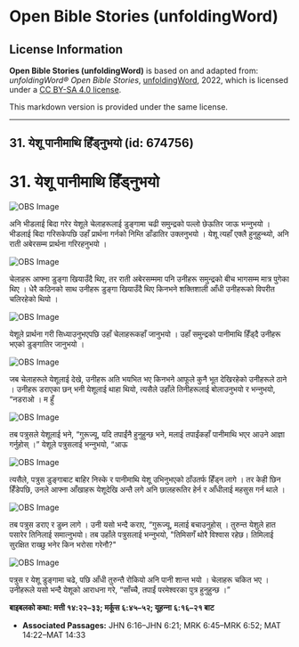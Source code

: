 # Open Bible Stories (unfoldingWord)

## License Information

**Open Bible Stories (unfoldingWord)** is based on and adapted from: _unfoldingWord® Open Bible Stories_, [unfoldingWord](https://unfoldingword.org/utw), 2022, which is licensed under a [CC BY-SA 4.0 license](https://creativecommons.org/licenses/by-sa/4.0/legalcode.en).

This markdown version is provided under the same license.



--------------------------------

## 31. येशू पानीमाथि हिँड्नुभयो (id: 674756)

31\. येशू पानीमाथि हिँड्नुभयो
=============================

![OBS Image](https://cdn.door43.org/obs/jpg/360px/obs-en-31-01.jpg)

अनि भीडलाई बिदा गरेर येशूले चेलाहरूलाई डुङ्गामा चढी समुन्द्रको पल्लो छेऊतिर जाऊ भन्‍नुभयो । भीडलाई बिदा गरिसकेपछि उहाँ प्रार्थना गर्नको निम्ति डाँडातिर उक्लनुभयो । येशू त्यहाँ एक्लै हुनुहुन्थ्यो, अनि राती अबेरसम्म प्रार्थना गरिरहनुभयो ।

![OBS Image](https://cdn.door43.org/obs/jpg/360px/obs-en-31-02.jpg)

चेलाहरू आफ्ना डुङ्गा खियाउँदै थिए, तर राती अबेरसम्ममा पनि उनीहरू समुन्द्रको बीच भागसम्म मात्र पुगेका थिए । धेरै कठिनको साथ उनीहरू डुङ्गा खियाउँदै थिए किनभने शक्तिशाली आँधी उनीहरूको विपरीत चलिरहेको थियो ।

![OBS Image](https://cdn.door43.org/obs/jpg/360px/obs-en-31-03.jpg)

येशूले प्रार्थना गरी सिध्याउनुभएपछि उहाँ चेलाहरूकहाँ जानुभयो । उहाँ समुन्द्रको पानीमाथि हिँड्दै उनीहरू भएको डुङ्गातिर जानुभयो ।

![OBS Image](https://cdn.door43.org/obs/jpg/360px/obs-en-31-04.jpg)

जब चेलाहरूले येशूलाई देखे, उनीहरू अति भयभित भए किनभने आफूले कुनै भूत देखिरहेको उनीहरूले ठाने । उनीहरू डराएका छन् भनी येशूलाई थाहा थियो, त्यसैले उहाँले तिनीहरूलाई बोलाउनुभयो र भन्‍नुभयो, “नडराओ । म हुँ

![OBS Image](https://cdn.door43.org/obs/jpg/360px/obs-en-31-05.jpg)

तब पत्रुसले येशूलाई भने, “गुरूज्यू, यदि तपाईंनै हुनुहुन्छ भने, मलाई तपाईंकहाँ पानीमाथि भएर आउने आज्ञा गर्नुहोस् ।” येशूले पत्रुसलाई भन्‍नुभयो, “आऊ

![OBS Image](https://cdn.door43.org/obs/jpg/360px/obs-en-31-06.jpg)

त्यसैले, पत्रुस डुङ्गाबाट बाहिर निस्के र पानीमाथि येशू उभिनुभएको ठाँउतर्फ हिँड्न लागे । तर केही छिन हिँडेपछि, उनले आफ्ना आँखाहरू येशूदेखि अन्तै लगे अनि छालहरूतिर हेर्न र आँधीलाई महसुस गर्न थाले ।

![OBS Image](https://cdn.door43.org/obs/jpg/360px/obs-en-31-07.jpg)

तब पत्रुस डराए र डुब्‍न लागे । उनी यसो भन्दै कराए, “गुरूज्यू, मलाई बचाउनुहोस् । तुरुन्त येशुले हात पसारेर तिनिलाई समात्‍नुभयो। तब उहाँले पत्रुसलाई भन्‍नुभयो, "तिमिसगँ थोरै विश्‍वास रहेछ। तिमिलाई सुरक्षित राख्‍छु भनेर किन भरोसा गरेनौ?"

![OBS Image](https://cdn.door43.org/obs/jpg/360px/obs-en-31-08.jpg)

पत्रुस र येशू डुङ्गामा चढे, पछि आँधी तुरुन्तै रोकियो अनि पानी शान्त भयो । चेलाहरू चकित भए । उनीहरूले यसो भन्दै येशूको आराधना गरे, “साँच्चै, तपाईं परमेश्‍वरका पुत्र हुनुहुन्छ ।”

**बाइबलको कथा: मत्ती १४:२२–३३; मर्कूस ६:४५–५२; यूहन्‍ना ६:१६–२१ बाट**

* **Associated Passages:** JHN 6:16–JHN 6:21; MRK 6:45–MRK 6:52; MAT 14:22–MAT 14:33

